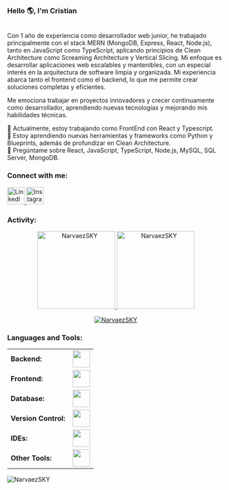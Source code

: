 <link rel="stylesheet" type='text/css' href="https://cdn.jsdelivr.net/gh/devicons/devicon@latest/devicon.min.css" />
<h3>Hello 🌎, I'm Cristian</h3>
<br>
Con 1 año de experiencia como desarrollador web junior, he trabajado principalmente con el stack MERN (MongoDB, Express, React, Node.js), tanto en JavaScript como TypeScript, aplicando principios de Clean Architecture como Screaming Architecture y Vertical Slicing. Mi enfoque es desarrollar aplicaciones web escalables y mantenibles, con un especial interés en la arquitectura de software limpia y organizada. Mi experiencia abarca tanto el frontend como el backend, lo que me permite crear soluciones completas y eficientes.

Me emociona trabajar en proyectos innovadores y crecer continuamente como desarrollador, aprendiendo nuevas tecnologías y mejorando mis habilidades técnicas.

🔭 Actualmente, estoy trabajando como FrontEnd con React y Typescript.
<br>
🌱 Estoy aprendiendo nuevas herramientas y frameworks como Python y Blueprints, además de profundizar en Clean Architecture.
<br>
💬 Pregúntame sobre React, JavaScript, TypeScript, Node.js, MySQL, SQL Server, MongoDB.
<h3 align="left">Connect with me:</h3>
<p align="left">
  <a href="https://www.linkedin.com/in/cristian-samir-narvaez/" target="_blank">
    <img src="https://cdn.jsdelivr.net/gh/devicons/devicon/icons/linkedin/linkedin-original.svg" alt="LinkedIn" height="40" width="40"/>
  </a>
  <a href="https://www.instagram.com/narvaez_sky/" target="_blank">
    <img src="https://upload.wikimedia.org/wikipedia/commons/a/a5/Instagram_icon.png" alt="Instagram" height="40" width="40"/>
  </a>
</p>

<h3 align="left">Activity:</h3>

<div align="center"> <a href="https://github.com/[tu_usuario]"> <img height="180em" src="https://github-readme-stats.vercel.app/api/top-langs?username=NarvaezSKY&show_icons=true&locale=en&layout=compact&theme=tokyonight" alt="NarvaezSKY"/> <img height="180em" src="https://github-readme-stats.vercel.app/api?username=NarvaezSKY&show_icons=true&locale=en&layout=compact&theme=tokyonight" alt="NarvaezSKY"/> </a> </div> <p align="center"> <a href="https://github.com/NarvaezSKY"> <img src="https://github-readme-streak-stats.herokuapp.com/?user=NarvaezSKY&&theme=tokyonight" alt="NarvaezSKY" /> </a> </p>
<h3 align="left">Languages and Tools:</h3> <table> <tr> <td style="font-weight: bold; padding-right: 10px; vertical-align: center; border: none;">Backend:</td> <td><img height="40" src="https://skillicons.dev/icons?i=python,nodejs,express,nestjs"/></td> </tr> <tr> <td style="font-weight: bold; padding-right: 10px; vertical-align: center;">Frontend:</td> <td><img height="40" src="https://skillicons.dev/icons?i=react,js,ts,html,css,tailwind,bootstrap,figma"/></td> </tr> <tr> <td style="font-weight: bold; padding-right: 10px; vertical-align: center; border: none;">Database:</td> <td><img height="40" src="https://skillicons.dev/icons?i=mysql,sqlite,mongodb"/></td> </tr> <tr> <td style="font-weight: bold; padding-right: 10px; vertical-align: center; border: none;">Version Control:</td> <td><img height="40" src="https://skillicons.dev/icons?i=git,github,gitlab"/></td> </tr> <tr> <td style="font-weight: bold; padding-right: 10px; vertical-align: center; border: none;">IDEs:</td> <td><img height="40" src="https://skillicons.dev/icons?i=vscode,visualstudio,sublime"/></td> </tr> <tr> <td style="font-weight: bold; padding-right: 10px; vertical-align: center; border: none;">Other Tools:</td> <td><img height="40" src="https://skillicons.dev/icons?i=firebase,vercel,netlify,render"/></td> </tr> </table>

<p align="left">
  <img src="https://komarev.com/ghpvc/?username=NarvaezSKY&label=Profile%20views&color=0e75b6&style=flat" alt="NarvaezSKY" />
</p>
